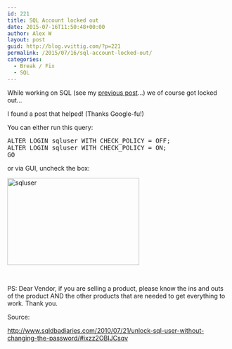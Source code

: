 ```yaml
---
id: 221
title: SQL Account locked out
date: 2015-07-16T11:50:48+00:00
author: Alex W
layout: post
guid: http://blog.vvittig.com/?p=221
permalink: /2015/07/16/sql-account-locked-out/
categories:
  - Break / Fix
  - SQL
---
```

While working on SQL (see my [previous post](http://blog.vvittig.com/2015/07/16/i-effing-hate-sql-and-vendor-support/)&#8230;) we of course got locked out&#8230;

I found a post that helped! (Thanks Google-fu!)

You can either run this query:

<pre class="lang:pgsql decode:true ">ALTER LOGIN sqluser WITH CHECK_POLICY = OFF;
ALTER LOGIN sqluser WITH CHECK_POLICY = ON;
GO</pre>

or via GUI, uncheck the box:

[<img class="aligncenter size-medium wp-image-222" src="http://blog.vvittig.com/wp-content/uploads/2015/07/sqluser-300x198.jpg" alt="sqluser" width="300" height="198" srcset="https://blog.vvittig.com/wp-content/uploads/2015/07/sqluser-300x198.jpg 300w, https://blog.vvittig.com/wp-content/uploads/2015/07/sqluser.jpg 332w" sizes="(max-width: 300px) 100vw, 300px" />](http://blog.vvittig.com/wp-content/uploads/2015/07/sqluser.jpg)

&nbsp;

PS: Dear Vendor, if you are selling a product, please know the ins and outs of the product AND the other products that are needed to get everything to work. Thank you.

Source:
  
<a href="http://www.sqldbadiaries.com/2010/07/21/unlock-sql-user-without-changing-the-password/#ixzz2OBIJCsqv" target="_blank">http://www.sqldbadiaries.com/2010/07/21/unlock-sql-user-without-changing-the-password/#ixzz2OBIJCsqv</a>

&nbsp;